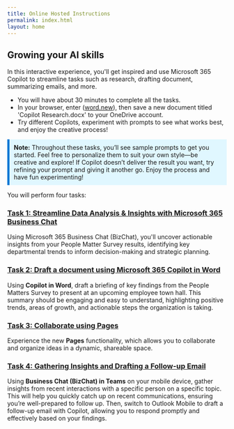 ```yaml
---
title: Online Hosted Instructions
permalink: index.html
layout: home
---
```


[//]: # (AI Academy Experience https://microsoftlearning.github.io/Microsoft-365-Copilot-Immersion-Experience/Instructions/Labs/AIAcademy/index_1.html)

## Growing your AI skills

In this interactive experience, you'll get inspired and use Microsoft 365 Copilot to streamline tasks such as research, drafting document, summarizing emails, and more.

- You will have about 30 minutes to complete all the tasks.
- In your browser, enter (<a href="https://word.new" target="_blank">word.new</a>), then save a new document titled 'Copilot Research.docx' to your OneDrive account.
- Try different Copilots, experiment with prompts to see what works best, and enjoy the creative process!

<div style="background-color: #e0f7ff; padding: 10px; border-left: 5px solid #0078D4;">
<strong>Note:</strong> Throughout these tasks, you’ll see sample prompts to get you started. Feel free to personalize them to suit your own style—be creative and explore! If Copilot doesn’t deliver the result you want, try refining your prompt and giving it another go. Enjoy the process and have fun experimenting!
</div>

You will perform four tasks:

### [Task 1: Streamline Data Analysis & Insights with Microsoft 365 Business Chat](https://microsoftlearning.github.io/Microsoft-365-Copilot-Immersion-Experience/Instructions/Labs/PubSec/Task_1.html)

Using Microsoft 365 Business Chat (BizChat), you'll uncover actionable insights from your People Matter Survey results, identifying key departmental trends to inform decision-making and strategic planning.

### [Task 2: Draft a document using Microsoft 365 Copilot in Word](https://microsoftlearning.github.io/Microsoft-365-Copilot-Immersion-Experience/Instructions/Labs/PubSec/Task_2.html)

Using **Copilot in Word**, draft a briefing of key findings from the People Matters Survey to present at an upcoming employee town hall. This summary should be engaging and easy to understand, highlighting positive trends, areas of growth, and actionable steps the organization is taking.

### [Task 3: Collaborate using Pages](https://microsoftlearning.github.io/Microsoft-365-Copilot-Immersion-Experience/Instructions/Labs/PubSec/Task_3.html)

Experience the new **Pages** functionality, which allows you to collaborate and organize ideas in a dynamic, shareable space.


### [Task 4: Gathering Insights and Drafting a Follow-up Email](https://microsoftlearning.github.io/Microsoft-365-Copilot-Immersion-Experience/Instructions/Labs/PubSec/Task_4.html)

Using **Business Chat (BizChat) in Teams** on your mobile device, gather insights from recent interactions with a specific person on a specific topic. This will help you quickly catch up on recent communications, ensuring you’re well-prepared to follow up. Then, switch to Outlook Mobile to draft a follow-up email with Copilot, allowing you to respond promptly and effectively based on your findings.
